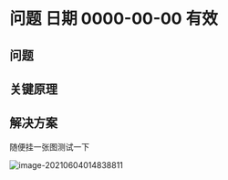 # 问题 日期 0000-00-00 有效

## 问题



## 关键原理



## 解决方案

随便挂一张图测试一下

![image-20210604014838811](https://github-1302794590.cos.ap-hongkong.myqcloud.com/uPic/image-20210604014838811.png)

